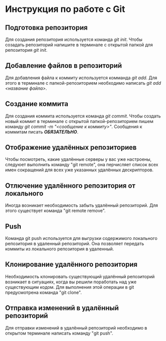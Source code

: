 # Инструкция по работе с Git

## Подготовка репозитория
Для создания репозитория используется команда *git init*. Чтобы созадать репозиторий напишите в терминале с открытой папкой для репозитория *git init*.

## Добавление файлов в репозиторий

Для добавления файла к коммиту используется комманда *git add*. Для этого в терминале с папкой-репозиторием необходимо написать *git add <название файла>*.

## Создание коммита
Для создания коммита используется команда *git commit*. Чтобы создать новый коммит в терминале с открытой папкой-репозиторием пишем команду *git commit -m "<сообщение к коммиту>"*. Сообщения к коммитам писать ***ОБЯЗАТЕЛЬНО***.
## Отображение удалённых репозиториев
Чтобы посмотреть, какие удалённые серверы у вас уже настроены, следуюет выполнить команду "git remote", она перчисляет список всех имен сокращений для всех уже указанных удалённых дескрипторов. 

## Отлючение удалённого репозитория от локального
Иногда возникает необходимость забыть удалённый репозиторий. Для этого существует команда "git remote remove".

## Push
Команда git push используется для выгрузки содержимого локального репозитория в удаленный репозиторий. Она позволяет передать коммиты из локального репозитория в удаленный.

## Клонирование удалённого репозитория
Необходимость клонировать существующий удалённый репозиторий возникает в ситуациях, когда вы решили поработать над уже существующим кодом. Для выполнения этой операции в git предусмотрена команда "git clone".

## Отправка изменений в удалённый репозиторий
Для отправки изменений в удалённый репозиторий необходимо в открытом терминале написать команду "git push".
